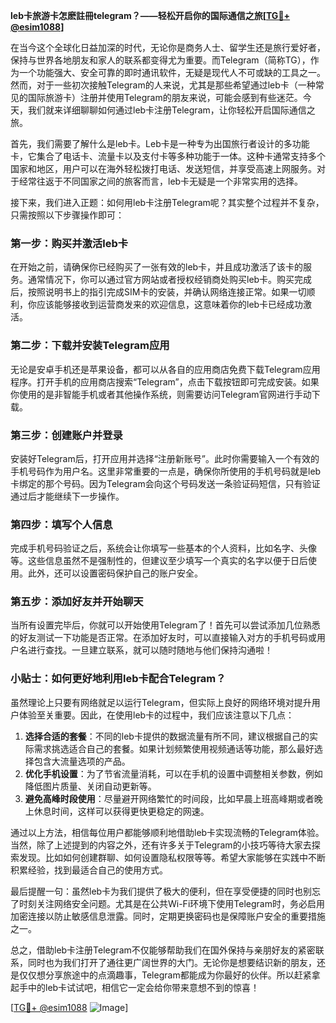 **leb卡旅游卡怎麽註冊telegram？——轻松开启你的国际通信之旅[[TG💪+ @esim1088](https://t.me/s/esim1088)]**

在当今这个全球化日益加深的时代，无论你是商务人士、留学生还是旅行爱好者，保持与世界各地朋友和家人的联系都变得尤为重要。而Telegram（简称TG），作为一个功能强大、安全可靠的即时通讯软件，无疑是现代人不可或缺的工具之一。然而，对于一些初次接触Telegram的人来说，尤其是那些希望通过leb卡（一种常见的国际旅游卡）注册并使用Telegram的朋友来说，可能会感到有些迷茫。今天，我们就来详细聊聊如何通过leb卡注册Telegram，让你轻松开启国际通信之旅。

首先，我们需要了解什么是leb卡。Leb卡是一种专为出国旅行者设计的多功能卡，它集合了电话卡、流量卡以及支付卡等多种功能于一体。这种卡通常支持多个国家和地区，用户可以在海外轻松拨打电话、发送短信，并享受高速上网服务。对于经常往返于不同国家之间的旅客而言，leb卡无疑是一个非常实用的选择。

接下来，我们进入正题：如何用leb卡注册Telegram呢？其实整个过程并不复杂，只需按照以下步骤操作即可：

### 第一步：购买并激活leb卡

在开始之前，请确保你已经购买了一张有效的leb卡，并且成功激活了该卡的服务。通常情况下，你可以通过官方网站或者授权经销商处购买leb卡。购买完成后，按照说明书上的指引完成SIM卡的安装，并确认网络连接正常。如果一切顺利，你应该能够接收到运营商发来的欢迎信息，这意味着你的leb卡已经成功激活。

### 第二步：下载并安装Telegram应用

无论是安卓手机还是苹果设备，都可以从各自的应用商店免费下载Telegram应用程序。打开手机的应用商店搜索“Telegram”，点击下载按钮即可完成安装。如果你使用的是非智能手机或者其他操作系统，则需要访问Telegram官网进行手动下载。

### 第三步：创建账户并登录

安装好Telegram后，打开应用并选择“注册新账号”。此时你需要输入一个有效的手机号码作为用户名。这里非常重要的一点是，确保你所使用的手机号码就是leb卡绑定的那个号码。因为Telegram会向这个号码发送一条验证码短信，只有验证通过后才能继续下一步操作。

### 第四步：填写个人信息

完成手机号码验证之后，系统会让你填写一些基本的个人资料，比如名字、头像等。这些信息虽然不是强制性的，但建议至少填写一个真实的名字以便于日后使用。此外，还可以设置密码保护自己的账户安全。

### 第五步：添加好友并开始聊天

当所有设置完毕后，你就可以开始使用Telegram了！首先可以尝试添加几位熟悉的好友测试一下功能是否正常。在添加好友时，可以直接输入对方的手机号码或用户名进行查找。一旦建立联系，就可以随时随地与他们保持沟通啦！

### 小贴士：如何更好地利用leb卡配合Telegram？

虽然理论上只要有网络就足以运行Telegram，但实际上良好的网络环境对提升用户体验至关重要。因此，在使用leb卡的过程中，我们应该注意以下几点：

1. **选择合适的套餐**：不同的leb卡提供的数据流量有所不同，建议根据自己的实际需求挑选适合自己的套餐。如果计划频繁使用视频通话等功能，那么最好选择包含大流量选项的产品。
2. **优化手机设置**：为了节省流量消耗，可以在手机的设置中调整相关参数，例如降低图片质量、关闭自动更新等。
3. **避免高峰时段使用**：尽量避开网络繁忙的时间段，比如早晨上班高峰期或者晚上休息时间，这样可以获得更快更稳定的网速。

通过以上方法，相信每位用户都能够顺利地借助leb卡实现流畅的Telegram体验。当然，除了上述提到的内容之外，还有许多关于Telegram的小技巧等待大家去探索发现。比如如何创建群聊、如何设置隐私权限等等。希望大家能够在实践中不断积累经验，找到最适合自己的使用方式。

最后提醒一句：虽然leb卡为我们提供了极大的便利，但在享受便捷的同时也别忘了时刻关注网络安全问题。尤其是在公共Wi-Fi环境下使用Telegram时，务必启用加密连接以防止敏感信息泄露。同时，定期更换密码也是保障账户安全的重要措施之一。

总之，借助leb卡注册Telegram不仅能够帮助我们在国外保持与亲朋好友的紧密联系，同时也为我们打开了通往更广阔世界的大门。无论你是想要结识新的朋友，还是仅仅想分享旅途中的点滴趣事，Telegram都能成为你最好的伙伴。所以赶紧拿起手中的leb卡试试吧，相信它一定会给你带来意想不到的惊喜！

[[TG💪+ @esim1088](https://t.me/s/esim1088) ![Image](https://i.postimg.cc/4NQfJmqS/Snipaste-2025-05-13-00-14-12.png)]